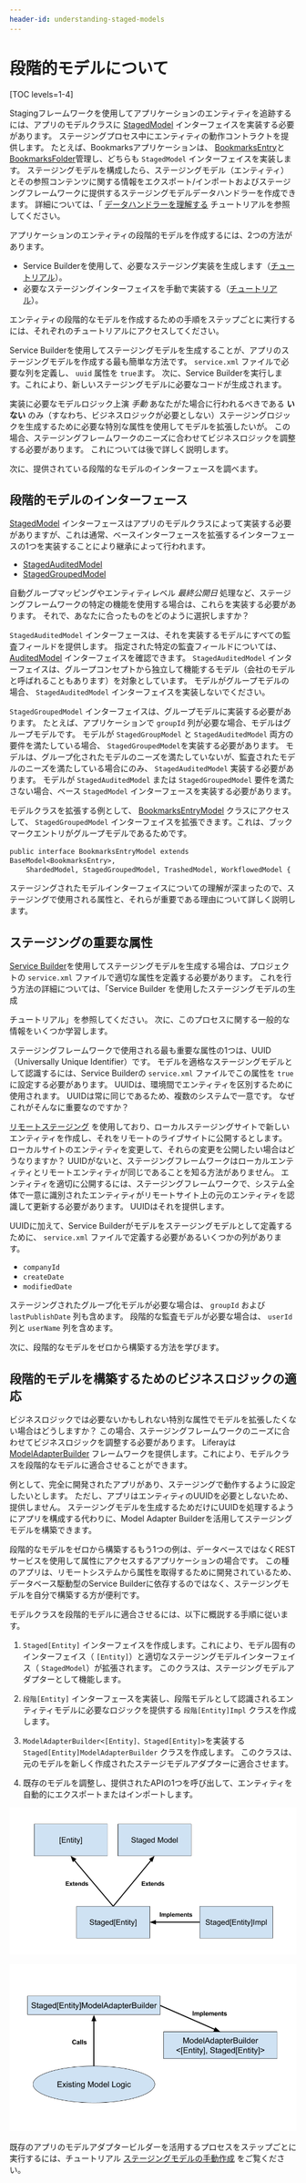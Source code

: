 ```yaml
---
header-id: understanding-staged-models
---
```


# 段階的モデルについて

[TOC levels=1-4]

Stagingフレームワークを使用してアプリケーションのエンティティを追跡するには、アプリのモデルクラスに [StagedModel](@platform-ref@/7.1-latest/javadocs/portal-kernel/com/liferay/portal/kernel/model/StagedModel.html) インターフェイスを実装する必要があります。 ステージングプロセス中にエンティティの動作コントラクトを提供します。 たとえば、Bookmarksアプリケーションは、 [BookmarksEntry](@app-ref@/collaboration/latest/javadocs/com/liferay/bookmarks/model/BookmarksEntry.html)と [BookmarksFolder](@app-ref@/collaboration/latest/javadocs/com/liferay/bookmarks/model/BookmarksFolder.html)管理し、どちらも `StagedModel` インターフェイスを実装します。 ステージングモデルを構成したら、ステージングモデル（エンティティ）とその参照コンテンツに関する情報をエクスポート/インポートおよびステージングフレームワークに提供するステージングモデルデータハンドラーを作成できます。 詳細については、「 [データハンドラーを理解する](/docs/7-1/tutorials/-/knowledge_base/t/understanding-data-handlers) チュートリアルを参照してください。

アプリケーションのエンティティの段階的モデルを作成するには、2つの方法があります。

  - Service Builderを使用して、必要なステージング実装を生成します（[チュートリアル](/docs/7-1/tutorials/-/knowledge_base/t/generating-staged-models-using-service-builder)）。
  - 必要なステージングインターフェイスを手動で実装する（[チュートリアル](/docs/7-1/tutorials/-/knowledge_base/t/creating-staged-models-manually)）。

エンティティの段階的なモデルを作成するための手順をステップごとに実行するには、それぞれのチュートリアルにアクセスしてください。

Service Builderを使用してステージングモデルを生成することが、アプリのステージングモデルを作成する最も簡単な方法です。 `service.xml` ファイルで必要な列を定義し、 `uuid` 属性を `true`ます。 次に、Service Builderを実行します。これにより、新しいステージングモデルに必要なコードが生成されます。

実装に必要なモデルロジック上演 *手動* あなたがた場合に行われるべきである **いない** のみ（すなわち、ビジネスロジックが必要としない）ステージングロジックを生成するために必要な特別な属性を使用してモデルを拡張したいが。 この場合、ステージングフレームワークのニーズに合わせてビジネスロジックを調整する必要があります。 これについては後で詳しく説明します。

次に、提供されている段階的なモデルのインターフェースを調べます。

## 段階的モデルのインターフェース

[StagedModel](@platform-ref@/7.1-latest/javadocs/portal-kernel/com/liferay/portal/kernel/model/StagedModel.html) インターフェースはアプリのモデルクラスによって実装する必要がありますが、これは通常、ベースインターフェースを拡張するインターフェースの1つを実装することにより継承によって行われます。

  - [StagedAuditedModel](@platform-ref@/7.1-latest/javadocs/portal-kernel/com/liferay/portal/kernel/model/StagedAuditedModel.html)
  - [StagedGroupedModel](@platform-ref@/7.1-latest/javadocs/portal-kernel/com/liferay/portal/kernel/model/StagedGroupedModel.html)

自動グループマッピングやエンティティレベル *最終公開日* 処理など、ステージングフレームワークの特定の機能を使用する場合は、これらを実装する必要があります。 それで、あなたに合ったものをどのように選択しますか？

`StagedAuditedModel` インターフェースは、それを実装するモデルにすべての監査フィールドを提供します。 指定された特定の監査フィールドについては、 [AuditedModel](@platform-ref@/7.1-latest/javadocs/portal-kernel/com/liferay/portal/kernel/model/AuditedModel.html) インターフェイスを確認できます。 `StagedAuditedModel` インターフェイスは、グループコンセプトから独立して機能するモデル（会社のモデルと呼ばれることもあります）を対象としています。 モデルがグループモデルの場合、 `StagedAuditedModel` インターフェイスを実装しないでください。

`StagedGroupedModel` インターフェイスは、グループモデルに実装する必要があります。 たとえば、アプリケーションで `groupId` 列が必要な場合、モデルはグループモデルです。 モデルが `StagedGroupModel` と `StagedAuditedModel` 両方の要件を満たしている場合、 `StagedGroupedModel`を実装する必要があります。 モデルは、グループ化されたモデルのニーズを満たしていないが、監査されたモデルのニーズを満たしている場合にのみ、 `StagedAuditedModel` 実装する必要があります。 モデルが `StagedAuditedModel` または `StagedGroupedModel` 要件を満たさない場合、ベース `StagedModel` インターフェースを実装する必要があります。

モデルクラスを拡張する例として、 [BookmarksEntryModel](@app-ref@/collaboration/latest/javadocs/com/liferay/bookmarks/model/BookmarksEntryModel.html) クラスにアクセスして、 `StagedGroupedModel` インターフェイスを拡張できます。これは、ブックマークエントリがグループモデルであるためです。

    public interface BookmarksEntryModel extends BaseModel<BookmarksEntry>,
        ShardedModel, StagedGroupedModel, TrashedModel, WorkflowedModel {

ステージングされたモデルインターフェイスについての理解が深まったので、ステージングで使用される属性と、それらが重要である理由について詳しく説明します。

## ステージングの重要な属性

[Service Builder](/docs/7-1/tutorials/-/knowledge_base/t/service-builder)を使用してステージングモデルを生成する場合は、プロジェクトの `service.xml` ファイルで適切な属性を定義する必要があります。 これを行う方法の詳細については、「Service Builder</a> を使用したステージングモデルの生成

チュートリアル」を参照してください。 次に、このプロセスに関する一般的な情報をいくつか学習します。</p> 

ステージングフレームワークで使用される最も重要な属性の1つは、UUID（Universally Unique Identifier）です。 モデルを適格なステージングモデルとして認識するには、Service Builderの `service.xml` ファイルでこの属性を `true` に設定する必要があります。 UUIDは、環境間でエンティティを区別するために使用されます。 UUIDは常に同じであるため、複数のシステムで一意です。 なぜこれがそんなに重要なのですか？

[リモートステージング](/docs/7-1/user/-/knowledge_base/u/enabling-remote-live-staging) を使用しており、ローカルステージングサイトで新しいエンティティを作成し、それをリモートのライブサイトに公開するとします。 ローカルサイトのエンティティを変更して、それらの変更を公開したい場合はどうなりますか？ UUIDがないと、ステージングフレームワークはローカルエンティティとリモートエンティティが同じであることを知る方法がありません。 エンティティを適切に公開するには、ステージングフレームワークで、システム全体で一意に識別されたエンティティがリモートサイト上の元のエンティティを認識して更新する必要があります。 UUIDはそれを提供します。

UUIDに加えて、Service Builderがモデルをステージングモデルとして定義するために、 `service.xml` ファイルで定義する必要があるいくつかの列があります。

  - `companyId`
  - `createDate`
  - `modifiedDate`

ステージングされたグループ化モデルが必要な場合は、 `groupId` および `lastPublishDate` 列も含めます。 段階的な監査モデルが必要な場合は、 `userId` 列と `userName` 列を含めます。

次に、段階的なモデルをゼロから構築する方法を学びます。



## 段階的モデルを構築するためのビジネスロジックの適応

ビジネスロジックでは必要ないかもしれない特別な属性でモデルを拡張したくない場合はどうしますか？ この場合、ステージングフレームワークのニーズに合わせてビジネスロジックを調整する必要があります。 Liferayは [ModelAdapterBuilder](@platform-ref@/7.1-latest/javadocs/portal-kernel/com/liferay/portal/kernel/model/adapter/builder/ModelAdapterBuilder.html) フレームワークを提供します。これにより、モデルクラスを段階的なモデルに適合させることができます。

例として、完全に開発されたアプリがあり、ステージングで動作するように設定したいとします。 ただし、アプリはエンティティのUUIDを必要としないため、提供しません。 ステージングモデルを生成するためだけにUUIDを処理するようにアプリを構成する代わりに、Model Adapter Builderを活用してステージングモデルを構築できます。

段階的なモデルをゼロから構築するもう1つの例は、データベースではなくRESTサービスを使用して属性にアクセスするアプリケーションの場合です。 この種のアプリは、リモートシステムから属性を取得するために開発されているため、データベース駆動型のService Builderに依存するのではなく、ステージングモデルを自分で構築する方が便利です。

モデルクラスを段階的モデルに適合させるには、以下に概説する手順に従います。

1.  `Staged[Entity]` インターフェイスを作成します。これにより、モデル固有のインターフェイス（ `[Entity]`）と適切なステージングモデルインターフェイス（ `StagedModel`）が拡張されます。 このクラスは、ステージングモデルアダプターとして機能します。

2.  `段階[Entity]` インターフェースを実装し、段階モデルとして認識されるエンティティモデルに必要なロジックを提供する `段階[Entity]Impl` クラスを作成します。

3.  `ModelAdapterBuilder<[Entity]、Staged[Entity]>`を実装する `Staged[Entity]ModelAdapterBuilder` クラスを作成します。 このクラスは、元のモデルを新しく作成されたステージモデルアダプターに適合させます。

4.  既存のモデルを調整し、提供されたAPIの1つを呼び出して、エンティティを自動的にエクスポートまたはインポートします。

![図1：ステージングモデルアダプタークラスは、エンティティとステージングモデルのインターフェイスを拡張します。](../../images/staged-model-adapter-diagram.png)

![図2：モデルアダプタービルダーは、モデルのインスタンスを取得し、段階的モデルを出力します。](../../images/model-adapter-builder-diagram.png)

既存のアプリのモデルアダプタービルダーを活用するプロセスをステップごとに実行するには、チュートリアル [ステージングモデルの手動作成](/docs/7-1/tutorials/-/knowledge_base/t/creating-staged-models-manually) をご覧ください。
